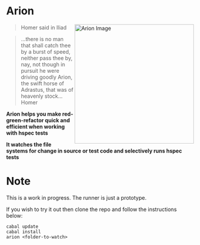 # Arion 

<img src="http://s1.hubimg.com/u/7984120_f260.jpg"
 alt="Arion Image" title="arion" align="right" height="320px"/>

> Homer said in Iliad

> ...there is no man that shall catch thee by a burst of speed, neither pass thee by,
> nay, not though in pursuit he were driving goodly Arion,
> the swift horse of Adrastus, that was of heavenly stock...
> Homer


**Arion helps you make red-green-refactor quick and efficient when working with hspec tests**

**It watches the file systems for change in source or test code and selectively runs hspec tests**


# Note
This is a work in progress. The runner is just a prototype.

If you wish to try it out then clone the repo and follow the instructions below:

```cabal
cabal update
cabal install
arion <folder-to-watch>
```
